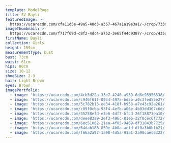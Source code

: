 ```yaml
---
template: ModelPage
title: SV Bayli
featuredImage: >-
  https://ucarecdn.com/cfa11d5e-49a5-48d3-a357-467a1a19e3a1/-/crop/733x408/0,0/-/preview/
imageThumbnail: >-
  https://ucarecdn.com/f717f69d-c8f2-4dc4-a752-3e65f44c9387/-/crop/435x631/82,21/-/preview/
firstName: Bayli
collection: Girls
height: 159cm
measurementType: bust
bust: 73cm
waist: 61cm
hips: 80cm
size: 10-12
shoeSize: 2-3
hair: Light Brown
eyes: Brown
imagePortfolio:
  - image: 'https://ucarecdn.com/4cb5d22a-33e7-4240-a939-6d8e95956538/'
  - image: 'https://ucarecdn.com/c946f61f-0954-497a-bd5b-a0c3fed55e27/'
  - image: 'https://ucarecdn.com/5c782b13-ee34-418f-b958-a7e43c92a261/'
  - image: 'https://ucarecdn.com/c09f0cba-93f4-4efb-a06e-4b03dd307c6d/'
  - image: 'https://ucarecdn.com/45258efd-e3e6-4df7-bfcd-26f18873ea10/'
  - image: 'https://ucarecdn.com/deee83a9-2ef3-496c-81e6-32f0cec6f772/'
  - image: 'https://ucarecdn.com/6ec51062-21ea-4f85-9469-df31843b7725/'
  - image: 'https://ucarecdn.com/64dab188-859e-4b0a-aefd-df0a3b0bfb21/'
  - image: 'https://ucarecdn.com/f66a2a97-1a98-4d5a-91a1-2a90caec6322/'
---
```


